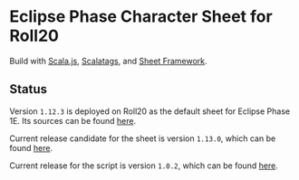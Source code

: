 Eclipse Phase Character Sheet for Roll20
========================================

Build with [Scala.js](https://www.scala-js.org/), [Scalatags](http://www.lihaoyi.com/scalatags/), and [Sheet Framework](https://github.com/Bathtor/sheet-framework).

Status
------

Version `1.12.3` is deployed on Roll20 as the default sheet for Eclipse Phase 1E. 
Its sources can be found [here](https://github.com/Roll20/roll20-character-sheets/tree/master/Eclipse%20Phase%20Alternate).

Current release candidate for the sheet is version `1.13.0`, which can be found [here](https://github.com/Bathtor/roll20-character-sheets/tree/release-candidate/Eclipse%20Phase%20Alternate).
<!--There is no current release candidate for the sheet.//-->

Current release for the script is version `1.0.2`, which can be found [here](https://github.com/Bathtor/EPSheet/releases/tag/script-v1.0.2).
